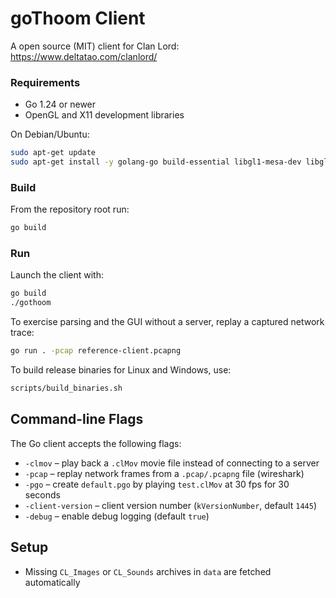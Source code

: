 # goThoom Client

A open source (MIT) client for Clan Lord: https://www.deltatao.com/clanlord/

### Requirements

- Go 1.24 or newer
- OpenGL and X11 development libraries

On Debian/Ubuntu:

```bash
sudo apt-get update
sudo apt-get install -y golang-go build-essential libgl1-mesa-dev libglu1-mesa-dev xorg-dev
```

### Build

From the repository root run:

```bash
go build
```

### Run

Launch the client with:

```bash
go build
./gothoom
```

To exercise parsing and the GUI without a server, replay a captured
network trace:

```bash
go run . -pcap reference-client.pcapng
```

To build release binaries for Linux and Windows, use:

```bash
scripts/build_binaries.sh
```

## Command-line Flags

The Go client accepts the following flags:

- `-clmov` – play back a `.clMov` movie file instead of connecting to a server
- `-pcap` – replay network frames from a `.pcap/.pcapng` file (wireshark)
- `-pgo` – create `default.pgo` by playing `test.clMov` at 30 fps for 30 seconds
- `-client-version` – client version number (`kVersionNumber`, default `1445`)
- `-debug` – enable debug logging (default `true`)

## Setup

- Missing `CL_Images` or `CL_Sounds` archives in `data` are fetched automatically

